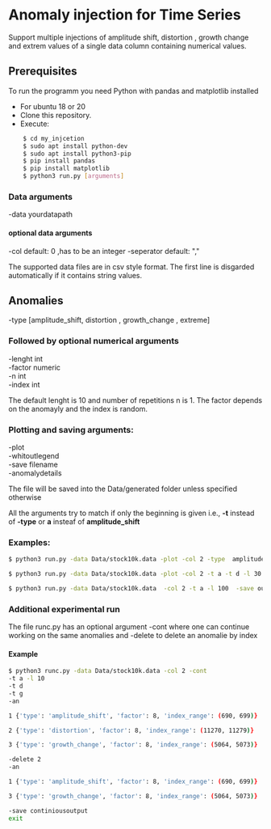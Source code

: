 # Anomaly injection for Time Series  
Support multiple injections of amplitude shift, distortion , growth change and extrem values of a single data column containing numerical values.


## Prerequisites
To run the programm you need Python with pandas and matplotlib installed

- For ubuntu 18 or 20
- Clone this repository.
- Execute:
```bash
    $ cd my_injcetion
    $ sudo apt install python-dev
    $ sudo apt install python3-pip
    $ pip install pandas
    $ pip install matplotlib
    $ python3 run.py [arguments]
```

### Data arguments
-data  yourdatapath 


#### optional data arguments 
-col  default: 0 ,has to be an integer
-seperator default: ","

The supported data files are in csv style format. The first line is disgarded automatically if it contains string values.

## Anomalies
-type [amplitude_shift,
distortion ,
growth_change ,
extreme]


### Followed by optional numerical arguments
-lenght int\
-factor numeric\
-n int\
-index int 

The default lenght is 10 and number of repetitions n is 1. The factor depends on the anomayly and the index is random.

### Plotting and saving arguments:
-plot\
-whitoutlegend\
-save filename\
-anomalydetails

The file will be saved into the Data/generated folder unless specified otherwise


All the arguments try to match if only the beginning is given i.e., **-t** instead of **-type** or **a** insteaf of **amplitude_shift**
### Examples:
```bash
$ python3 run.py -data Data/stock10k.data -plot -col 2 -type  amplitude_shift -type distortion -length 30 -factor 6 -n 6 -anomalydetails

$ python3 run.py -data Data/stock10k.data -plot -col 2 -t a -t d -l 30 -f 6 -n 6

$ python3 run.py -data Data/stock10k.data  -col 2 -t a -l 100  -save output -t a -t e -f 6 -p 
```

### Additional experimental run
The file runc.py has an optional argument -cont where one can continue working on the same anomalies and -delete to delete an anomalie by index

#### Example
```bash
$ python3 runc.py -data Data/stock10k.data -col 2 -cont
-t a -l 10 
-t d   
-t g
-an 

1 {'type': 'amplitude_shift', 'factor': 8, 'index_range': (690, 699)} 

2 {'type': 'distortion', 'factor': 8, 'index_range': (11270, 11279)} 

3 {'type': 'growth_change', 'factor': 8, 'index_range': (5064, 5073)} 

-delete 2 
-an 

1 {'type': 'amplitude_shift', 'factor': 8, 'index_range': (690, 699)} 

3 {'type': 'growth_change', 'factor': 8, 'index_range': (5064, 5073)} 

-save continiousoutput
exit
```



